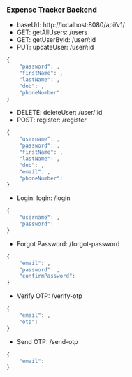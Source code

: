 ### Expense Tracker Backend

- baseUrl: http://localhost:8080/api/v1/
- GET: getAllUsers: /users
- GET: getUserById: /user/:id
- PUT: updateUser: /user/:id

```js
{
    "password": ,
    "firstName": ,
    "lastName": ,
    "dob": ,
    "phoneNumber":
}
```

- DELETE: deleteUser: /user/:id
- POST: register: /register

```js
{
    "username": ,
    "password": ,
    "firstName": ,
    "lastName": ,
    "dob": ,
    "email": ,
    "phoneNumber":
}
```

- Login: login: /login

```js
{
    "username": ,
    "password":
}
```

- Forgot Password: /forgot-password

```js
{
    "email": ,
    "password": ,
    "confirmPassword":
}
```

- Verify OTP: /verify-otp

```js
{
    "email": ,
    "otp": 
}
```

- Send OTP: /send-otp

```js
{
    "email": 
}
```
